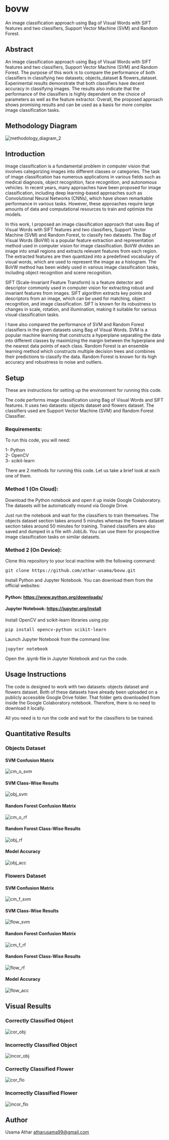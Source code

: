 # bovw
An image classification approach using Bag of Visual Words with SIFT features and two classifiers, Support Vector Machine (SVM) and Random Forest.

## Abstract
An image classification approach using Bag of Visual Words with SIFT features and two classifiers, Support Vector Machine (SVM) and Random Forest. The purpose of this work is to compare the performance of both classifiers in classifying two datasets; objects_dataset & flowers_dataset. Experimental results demonstrate that both classifiers have decent accuracy in classifying images. The results also indicate that the performance of the classifiers is highly dependent on the choice of parameters as well as the feature extractor. Overall, the proposed approach shows promising results and can be used as a basis for more complex image classification tasks.

## Methodology Diagram
![methodology_diagram_2](https://user-images.githubusercontent.com/41828100/224599760-55d05b82-441c-44e5-9aa4-03dfcc501a04.png)

## Introduction
Image classification is a fundamental problem in computer vision that involves categorizing images into different classes or categories. The task of image classification has numerous applications in various fields such as medical diagnosis, object recognition, face recognition, and autonomous vehicles. In recent years, many approaches have been proposed for image classification, including deep learning-based approaches such as Convolutional Neural Networks (CNNs), which have shown remarkable performance in various tasks. However, these approaches require large amounts of data and computational resources to train and optimize the models.

In this work, I proposed an image classification approach that uses Bag of Visual Words with SIFT features and two classifiers, Support Vector Machine (SVM) and Random Forest, to classify two datasets. The Bag of Visual Words (BoVW) is a popular feature extraction and representation method used in computer vision for image classification. BoVW divides an image into small regions and extracts relevant features from each region. The extracted features are then quantized into a predefined vocabulary of visual words, which are used to represent the image as a histogram. The BoVW method has been widely used in various image classification tasks, including object recognition and scene recognition.

SIFT (Scale-Invariant Feature Transform) is a feature detector and descriptor commonly used in computer vision for extracting robust and invariant features from images.  SIFT algorithm extracts key points and descriptors from an image, which can be used for matching, object recognition, and image classification. SIFT is known for its robustness to changes in scale, rotation, and illumination, making it suitable for various visual classification tasks.

I have also compared the performance of SVM and Random Forest classifiers in the given datasets using Bag of Visual Words. SVM is a popular machine learning that constructs a hyperplane separating the data into different classes by maximizing the margin between the hyperplane and the nearest data points of each class. Random Forest is an ensemble learning method which constructs multiple decision trees and combines their predictions to classify the data. Random Forest is known for its high accuracy and robustness to noise and outliers.

## Setup
These are instructions for setting up the environment for running this code.

The code performs image classification using Bag of Visual Words and SIFT features. It uses two datasets: objects dataset and flowers dataset. The classifiers used are Support Vector Machine (SVM) and Random Forest Classifier.

### Requirements:
To run this code, you will need:

1- Python</br>
2- OpenCV</br>
3- scikit-learn

There are 2 methods for running this code. Let us take a brief look at each one of them.

### Method 1 (On Cloud):

Download the Python notebook and open it up inside Google Colaboratory. The datasets will be automatically mound via Google Drive.

Just run the notebook and wait for the classifiers to train themselves. The objects dataset section takes around 5 minutes whereas the flowers dataset section takes around 50 minutes for training. Trained classifiers are also saved and dumped in a file with JobLib. You can use them for prospective image classification tasks on similar datasets.

### Method 2 (On Device):

Clone this repository to your local machine with the following command:</br>
<pre>git clone https://github.com/athar-usama/bovw.git</pre>

Install Python and Jupyter Notebook. You can download them from the official websites:
#### Python: https://www.python.org/downloads/
#### Jupyter Notebook: https://jupyter.org/install

Install OpenCV and scikit-learn libraries using pip:</br>
<pre>pip install opencv-python scikit-learn</pre>

Launch Jupyter Notebook from the command line:</br>
<pre>jupyter notebook</pre>

Open the .ipynb file in Jupyter Notebook and run the code.

## Usage Instructions
The code is designed to work with two datasets: objects dataset and flowers dataset. Both of these datasets have already been uploaded on a publicly accessible Google Drive folder. That folder gets downloaded from inside the Google Colaboratory notebook. Therefore, there is no need to download it locally.

All you need is to run the code and wait for the classifiers to be trained.

## Quantitative Results

### Objects Dataset

#### SVM Confusion Matrix
![cm_o_svm](https://user-images.githubusercontent.com/41828100/224597979-7bcf5950-34a2-4fcd-ad6f-67bdfa4eb2f3.png)

#### SVM Class-Wise Results
![obj_svm](https://user-images.githubusercontent.com/41828100/224598383-1dbdb29b-1166-4c87-8bc0-718e8a14b006.jpg)

#### Random Forest Confusion Matrix
![cm_o_rf](https://user-images.githubusercontent.com/41828100/224598055-f6220691-3829-428b-9bf5-2ce4ee4c8b1c.png)

#### Random Forest Class-Wise Results
![obj_rf](https://user-images.githubusercontent.com/41828100/224598404-ae4cd296-3848-4687-a929-a6aaebdd4bcf.jpg)

#### Model Accuracy
![obj_acc](https://user-images.githubusercontent.com/41828100/224598501-72f07f72-8ad7-4088-a920-8c4580ef5ec8.jpg)

### Flowers Dataset

#### SVM Confusion Matrix
![cm_f_svm](https://user-images.githubusercontent.com/41828100/224598592-59660663-185a-442a-a707-8582fc66814b.png)

#### SVM Class-Wise Results
![flow_svm](https://user-images.githubusercontent.com/41828100/224598730-269fa690-6704-4f91-ac1a-d722b979dd50.jpg)

#### Random Forest Confusion Matrix
![cm_f_rf](https://user-images.githubusercontent.com/41828100/224598601-dd41b78b-80de-4bce-9bfa-c0290c4cd242.png)

#### Random Forest Class-Wise Results
![flow_rf](https://user-images.githubusercontent.com/41828100/224598752-30b1bb35-900f-4db0-9cd9-5329ea233d71.jpg)

#### Model Accuracy
![flow_acc](https://user-images.githubusercontent.com/41828100/224598774-6551a5ac-a069-41aa-baf0-e973cd9e4109.jpg)

## Visual Results

### Correctly Classified Object
![cor_obj](https://user-images.githubusercontent.com/41828100/224599052-f8b9c44c-18c8-4734-a2f0-0ab2b4b5cfc4.jpg)

### Incorrectly Classified Object
![incor_obj](https://user-images.githubusercontent.com/41828100/224599073-d4b7c3bc-59e4-45cb-8236-301b8dd1f7bd.jpg)

### Correctly Classified Flower
![cor_flo](https://user-images.githubusercontent.com/41828100/224599088-1b4de0a1-d186-4d93-819b-0e76c0698ee7.jpg)

### Incorrectly Classified Flower
![incor_flo](https://user-images.githubusercontent.com/41828100/224599117-d3f13abc-669b-4d35-b95c-9f6df001ab52.jpg)

## Author
Usama Athar atharusama99@gmail.com
